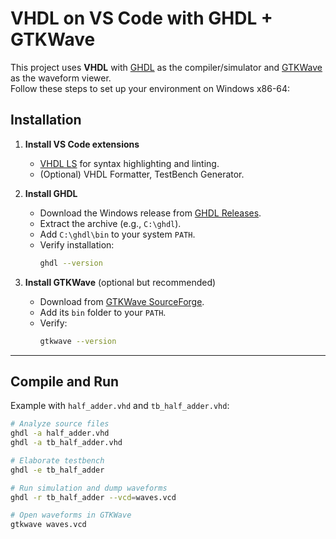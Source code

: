 # VHDL on VS Code with GHDL + GTKWave

This project uses **VHDL** with [GHDL](https://github.com/ghdl/ghdl) as the compiler/simulator and [GTKWave](http://gtkwave.sourceforge.net/) as the waveform viewer.  
Follow these steps to set up your environment on Windows x86-64:

## Installation

1. **Install VS Code extensions**  
   - [VHDL LS](https://marketplace.visualstudio.com/items?itemName=VHDL-LS.vhdl-ls) for syntax highlighting and linting.  
   - (Optional) VHDL Formatter, TestBench Generator.

2. **Install GHDL**  
   - Download the Windows release from [GHDL Releases](https://github.com/ghdl/ghdl/releases).  
   - Extract the archive (e.g., `C:\ghdl`).  
   - Add `C:\ghdl\bin` to your system `PATH`.  
   - Verify installation:  
     ```bash
     ghdl --version
     ```

3. **Install GTKWave** (optional but recommended)  
   - Download from [GTKWave SourceForge](https://sourceforge.net/projects/gtkwave/).  
   - Add its `bin` folder to your `PATH`.  
   - Verify:  
     ```bash
     gtkwave --version
     ```

---

## Compile and Run

Example with `half_adder.vhd` and `tb_half_adder.vhd`:

```bash
# Analyze source files
ghdl -a half_adder.vhd
ghdl -a tb_half_adder.vhd

# Elaborate testbench
ghdl -e tb_half_adder

# Run simulation and dump waveforms
ghdl -r tb_half_adder --vcd=waves.vcd

# Open waveforms in GTKWave
gtkwave waves.vcd
